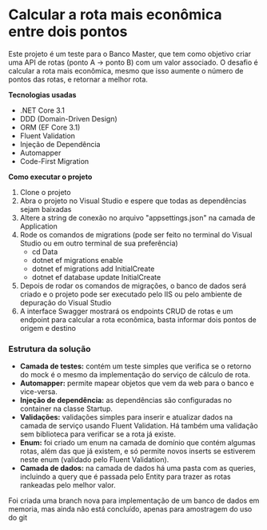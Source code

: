 <h1>Calcular a rota mais econômica entre dois pontos</h1>

<div>
  <p>Este projeto é um teste para o Banco Master, que tem como objetivo criar uma API de rotas (ponto A -> ponto B) com um valor associado. O desafio é calcular a rota mais econômica, mesmo que isso aumente o número de pontos das rotas, e retornar a melhor rota.</p>
  <p><strong>Tecnologias usadas</strong></p>
  <ul>
    <li>.NET Core 3.1</li>
    <li>DDD (Domain-Driven Design)</li>
    <li>ORM (EF Core 3.1)</li>
    <li>Fluent Validation</li>
    <li>Injeção de Dependência</li>
    <li>Automapper</li>
    <li>Code-First Migration</li>
  </ul>
  <p><strong>Como executar o projeto</strong></p>
  <ol>
    <li>Clone o projeto</li>
    <li>Abra o projeto no Visual Studio e espere que todas as dependências sejam baixadas</li>
    <li>Altere a string de conexão no arquivo "appsettings.json" na camada de Application</li>    
<li>Rode os comandos de migrations (pode ser feito no terminal do Visual Studio ou em outro terminal de sua preferência)
    <ul>
      <li>cd Data</li>
      <li>dotnet ef migrations enable</li>
      <li>dotnet ef migrations add InitialCreate</li>
      <li>dotnet ef database update InitialCreate</li>
    </ul>
    <li>Depois de rodar os comandos de migrações, o banco de dados será criado e o projeto pode ser executado pelo IIS ou pelo ambiente de depuração do Visual Studio</li>
    <li>A interface Swagger mostrará os endpoints CRUD de rotas e um endpoint para calcular a rota econômica, basta informar dois pontos de origem e destino</li>
  </ol>
<h3>Estrutura da solução</h3>
<ul>
  <li><b>Camada de testes:</b> contém um teste simples que verifica se o retorno do mock é o mesmo da implementação do serviço de cálculo de rota.</li>
  <li><b>Automapper:</b> permite mapear objetos que vem da web para o banco e vice-versa.</li>
  <li><b>Injeção de dependência:</b> as dependências são configuradas no container na classe Startup.</li>
  <li><b>Validações:</b> validações simples para inserir e atualizar dados na camada de serviço usando Fluent Validation. Há também uma validação sem biblioteca para verificar se a rota já existe.</li>
  <li><b>Enum:</b> foi criado um enum na camada de domínio que contém algumas rotas, além das que já existem, e só permite novos inserts se estiverem neste enum (validado pelo Fluent Validation).</li>
  <li><b>Camada de dados:</b> na camada de dados há uma pasta com as queries, incluindo a query que é passada pelo Entity para trazer as rotas rankeadas pelo melhor valor.</li>
</ul>

<p>Foi criada uma branch nova para implementação de um banco de dados em memoria, mas ainda não está concluído, apenas para amostragem do uso do git</p>
